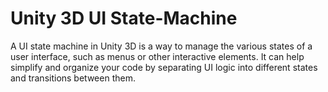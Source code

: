 # Unity 3D UI State-Machine
A UI state machine in Unity 3D is a way to manage the various states of a user interface, such as menus or other interactive elements. It can help simplify and organize your code by separating UI logic into different states and transitions between them.
